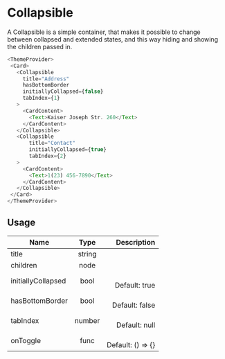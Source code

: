 <!-- 
This is an auto-generated markdown. 
You can change it in "src/molecules/Collapsible.jsx" and run build:docs to update this file.
-->
# Collapsible
A Collapsible is a simple container, that makes it possible to change between collapsed and extended states, and this way hiding and showing the children passed in.
```js
<ThemeProvider>
 <Card>
   <Collapsible
     title="Address"
     hasBottomBorder
     initiallyCollapsed={false}
     tabIndex={1}
   >
     <CardContent>
       <Text>Kaiser Joseph Str. 260</Text>
     </CardContent>
   </Collapsible>
   <Collapsible
       title="Contact"
       initiallyCollapsed={true}
       tabIndex={2}
   >
     <CardContent>
       <Text>1(23) 456-7890</Text>
     </CardContent>
   </Collapsible>
 </Card>
</ThemeProvider>
```
## Usage
| Name        | Type           | Description  |
| ----------- |:--------------:| ------------:|
|title|string|
|children|node|
|initiallyCollapsed|bool|<br>Default: true
|hasBottomBorder|bool|<br>Default: false
|tabIndex|number|<br>Default: null
|onToggle|func|<br>Default: () => {}
